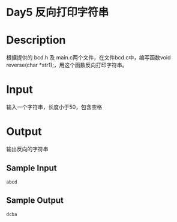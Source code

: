 # Day5 反向打印字符串

# Description 
根据提供的 bcd.h 及 main.c两个文件，在文件bcd.c中，编写函数void reverse(char *str1);，用这个函数反向打印字符串。
# Input
输入一个字符串，长度小于50，包含空格    
# Output
输出反向的字符串
## Sample Input
```
abcd
```
## Sample Output
```
dcba
```

